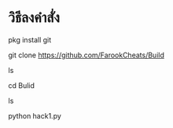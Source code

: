 # วิธีลงคำสั่ง
pkg install git

git clone https://github.com/FarookCheats/Build

ls

cd Bulid

ls

python hack1.py
